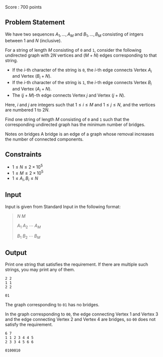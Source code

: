 Score : $700$ points

## Problem Statement

We have two sequences $A_1,\ldots, A_M$ and $B_1,\ldots,B_M$ consisting of intgers between $1$ and $N$ (inclusive).

For a string of length $M$ consisting of `0` and `1`, consider the following undirected graph with $2N$ vertices and $(M+N)$ edges corresponding to that string.

- If the $i$-th character of the string is `0`, the $i$-th edge connects Vertex $A_i$ and Vertex $(B_i+N)$.
- If the $i$-th character of the string is `1`, the $i$-th edge connects Vertex $B_i$ and Vertex $(A_i+N)$.
- The $(j+M)$-th edge connects Vertex $j$ and Vertex $(j+N)$.

Here, $i$ and $j$ are integers such that $1 \leq i \leq M$ and $1 \leq j \leq N$,
and the vertices are numbered $1$ to $2N$.

Find one string of length $M$ consisting of `0` and `1` such that the corresponding undirected graph has the minimum number of bridges.

Notes on bridges
A bridge is an edge of a graph whose removal increases the number of connected components.

## Constraints

- $1 \leq N \leq 2 \times 10^5$
- $1 \leq M \leq 2 \times 10^5$
- $1 \leq A_i, B_i \leq N$

## Input

Input is given from Standard Input in the following format:

> $N$ $M$
> 
> $A_1$ $A_2$ $\cdots$ $A_M$
> 
> $B_1$ $B_2$ $\cdots$ $B_M$

## Output

Print one string that satisfies the requirement. If there are multiple such strings, you may print any of them.

```input1
2 2
1 1
2 2
```

```output1
01
```

The graph corresponding to `01` has no bridges.

In the graph corresponding to `00`, the edge connecting Vertex $1$ and Vertex $3$ and the edge connecting Vertex $2$ and Vertex $4$ are bridges, so `00` does not satisfy the requirement.

```input2
6 7
1 1 2 3 4 4 5
2 3 3 4 5 6 6
```

```output2
0100010
```